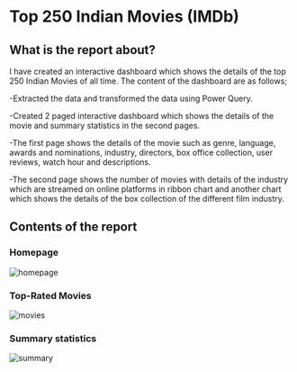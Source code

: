 
# Top 250 Indian Movies (IMDb)

## What is the report about?
I have created an interactive dashboard which shows the details of the top 250 Indian Movies of all time. The content of the dashboard are as follows;

-Extracted the data and transformed the data using Power Query.

-Created 2 paged interactive dashboard which shows the details of the movie and summary statistics in the second pages.

-The first page shows the details of the movie such as genre, language, awards and nominations, industry, directors, box office collection, user reviews, watch hour and descriptions.

-The second page shows the number of movies with details of the industry which are streamed on online platforms in ribbon chart and another chart which shows the details of the box collection of the different film industry.


## Contents of the report
### Homepage
![homepage](https://github.com/user-attachments/assets/44532bd9-126c-4b4e-bfc5-d7c5a8b7592b)

### Top-Rated Movies
![movies](https://github.com/user-attachments/assets/b6475a09-fb50-40ad-8c64-f711ab55e2e3)

### Summary statistics
![summary](https://github.com/user-attachments/assets/08702afd-1f20-4c76-bc19-5f21776a122b)
